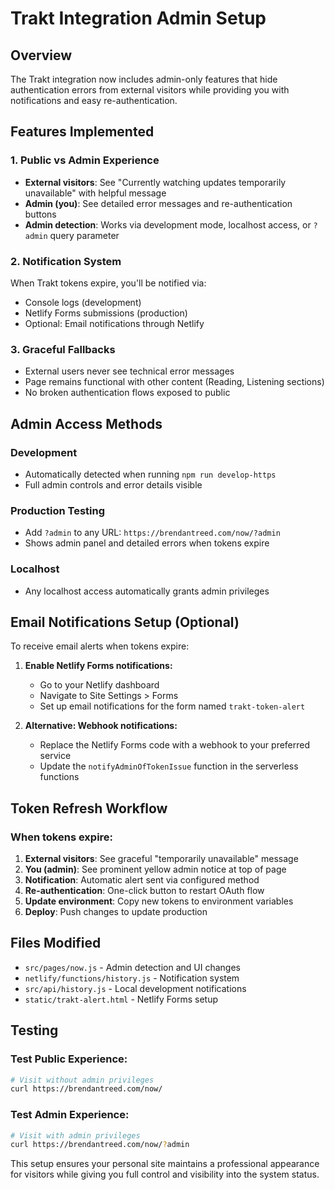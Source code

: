 # Trakt Integration Admin Setup

## Overview

The Trakt integration now includes admin-only features that hide authentication errors from external visitors while providing you with notifications and easy re-authentication.

## Features Implemented

### 1. **Public vs Admin Experience**

- **External visitors**: See "Currently watching updates temporarily unavailable" with helpful message
- **Admin (you)**: See detailed error messages and re-authentication buttons
- **Admin detection**: Works via development mode, localhost access, or `?admin` query parameter

### 2. **Notification System**

When Trakt tokens expire, you'll be notified via:

- Console logs (development)
- Netlify Forms submissions (production)
- Optional: Email notifications through Netlify

### 3. **Graceful Fallbacks**

- External users never see technical error messages
- Page remains functional with other content (Reading, Listening sections)
- No broken authentication flows exposed to public

## Admin Access Methods

### Development

- Automatically detected when running `npm run develop-https`
- Full admin controls and error details visible

### Production Testing

- Add `?admin` to any URL: `https://brendantreed.com/now/?admin`
- Shows admin panel and detailed errors when tokens expire

### Localhost

- Any localhost access automatically grants admin privileges

## Email Notifications Setup (Optional)

To receive email alerts when tokens expire:

1. **Enable Netlify Forms notifications:**

   - Go to your Netlify dashboard
   - Navigate to Site Settings > Forms
   - Set up email notifications for the form named `trakt-token-alert`

2. **Alternative: Webhook notifications:**
   - Replace the Netlify Forms code with a webhook to your preferred service
   - Update the `notifyAdminOfTokenIssue` function in the serverless functions

## Token Refresh Workflow

### When tokens expire:

1. **External visitors**: See graceful "temporarily unavailable" message
2. **You (admin)**: See prominent yellow admin notice at top of page
3. **Notification**: Automatic alert sent via configured method
4. **Re-authentication**: One-click button to restart OAuth flow
5. **Update environment**: Copy new tokens to environment variables
6. **Deploy**: Push changes to update production

## Files Modified

- `src/pages/now.js` - Admin detection and UI changes
- `netlify/functions/history.js` - Notification system
- `src/api/history.js` - Local development notifications
- `static/trakt-alert.html` - Netlify Forms setup

## Testing

### Test Public Experience:

```bash
# Visit without admin privileges
curl https://brendantreed.com/now/
```

### Test Admin Experience:

```bash
# Visit with admin privileges
curl https://brendantreed.com/now/?admin
```

This setup ensures your personal site maintains a professional appearance for visitors while giving you full control and visibility into the system status.
